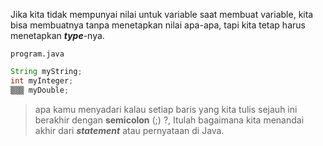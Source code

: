 Jika kita tidak mempunyai nilai untuk variable saat membuat variable, kita bisa membuatnya tanpa menetapkan nilai apa-apa, tapi kita tetap harus menetapkan ***type***-nya.

`program.java`

```java
String myString;
int myInteger;
▒▒▒ myDouble;
```

> apa kamu menyadari kalau setiap baris yang kita tulis sejauh ini berakhir dengan **semicolon** (;) ?, Itulah bagaimana kita menandai akhir dari ***statement*** atau pernyataan di Java.

